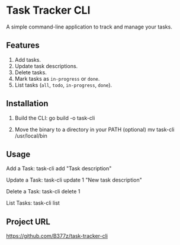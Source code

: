 # Task Tracker CLI

A simple command-line application to track and manage your tasks.

## Features

1. Add tasks.
2. Update task descriptions.
3. Delete tasks.
4. Mark tasks as `in-progress` or `done`.
5. List tasks (`all`, `todo`, `in-progress`, `done`).

## Installation

1. Build the CLI:
   go build -o task-cli

2. Move the binary to a directory in your PATH (optional)
   mv task-cli /usr/local/bin

## Usage
Add a Task:
    task-cli add "Task description"

Update a Task:
    task-cli update 1 "New task description"

Delete a Task:
    task-cli delete 1

List Tasks:
    task-cli list

## Project URL
https://github.com/B377z/task-tracker-cli

